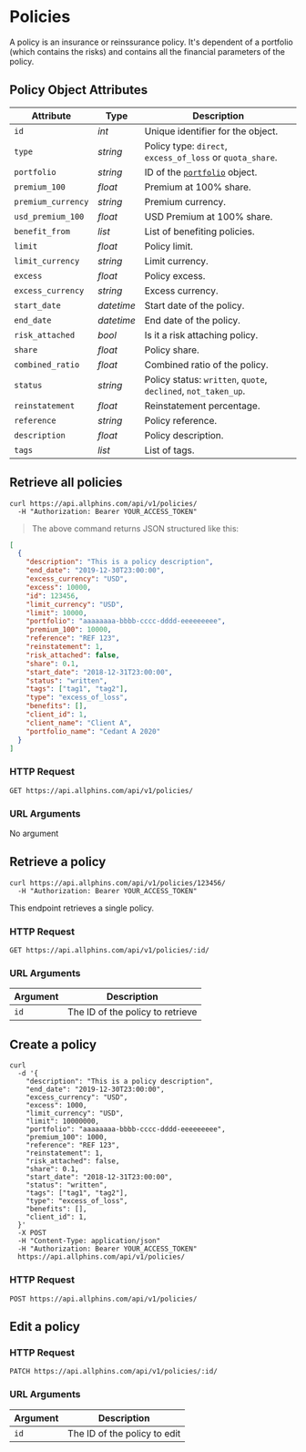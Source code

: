 # Policies

A policy is an insurance or reinssurance policy. It's dependent of a portfolio (which contains the risks) and contains all the financial parameters of the policy.

## Policy Object Attributes

| Attribute         | Type       | Description                                                        |
| ----------------- | ---------- | ------------------------------------------------------------------ |
| `id`              | _int_      | Unique identifier for the object.                                  |
| `type`            | _string_   | Policy type: `direct`, `excess_of_loss` or `quota_share`.          |
| `portfolio`       | _string_   | ID of the [`portfolio`](#portfolios) object.                       |
| `premium_100`     | _float_    | Premium at 100% share.                                             |
| `premium_currency`| _string_   | Premium currency.                                                  |
| `usd_premium_100` | _float_    | USD Premium at 100% share.                                         |
| `benefit_from`    | _list_     | List of benefiting policies.                                       |
| `limit`           | _float_    | Policy limit.                                                      |
| `limit_currency`  | _string_   | Limit currency.                                                    |
| `excess`          | _float_    | Policy excess.                                                     |
| `excess_currency` | _string_   | Excess currency.                                                   |
| `start_date`      | _datetime_ | Start date of the policy.                                          |
| `end_date`        | _datetime_ | End date of the policy.                                            |
| `risk_attached`   | _bool_     | Is it a risk attaching policy.                                     |
| `share`           | _float_    | Policy share.                                                      |
| `combined_ratio`  | _float_    | Combined ratio of the policy.                                      |
| `status`          | _string_   | Policy status: `written`, `quote`, `declined`, `not_taken_up`.     |
| `reinstatement`   | _float_    | Reinstatement percentage.                                          |
| `reference`       | _string_   | Policy reference.                                                  |
| `description`     | _float_    | Policy description.                                                |
| `tags`            | _list_     | List of tags.                                                      |

## Retrieve all policies

```shell
curl https://api.allphins.com/api/v1/policies/
  -H "Authorization: Bearer YOUR_ACCESS_TOKEN"
```

> The above command returns JSON structured like this:

```json
[
  {
    "description": "This is a policy description",
    "end_date": "2019-12-30T23:00:00",
    "excess_currency": "USD",
    "excess": 10000,
    "id": 123456,
    "limit_currency": "USD",
    "limit": 10000,
    "portfolio": "aaaaaaaa-bbbb-cccc-dddd-eeeeeeeee",
    "premium_100": 10000,
    "reference": "REF 123",
    "reinstatement": 1,
    "risk_attached": false,
    "share": 0.1,
    "start_date": "2018-12-31T23:00:00",
    "status": "written",
    "tags": ["tag1", "tag2"],
    "type": "excess_of_loss",
    "benefits": [],
    "client_id": 1,
    "client_name": "Client A",
    "portfolio_name": "Cedant A 2020"
  }
]
```

### HTTP Request

`GET https://api.allphins.com/api/v1/policies/`

### URL Arguments

No argument

## Retrieve a policy

```shell
curl https://api.allphins.com/api/v1/policies/123456/
  -H "Authorization: Bearer YOUR_ACCESS_TOKEN"
```

This endpoint retrieves a single policy.

### HTTP Request

`GET https://api.allphins.com/api/v1/policies/:id/`

### URL Arguments

| Argument | Description                      |
| -------- | -------------------------------- |
| `id`     | The ID of the policy to retrieve |

## Create a policy

```shell
curl
  -d '{
    "description": "This is a policy description",
    "end_date": "2019-12-30T23:00:00",
    "excess_currency": "USD",
    "excess": 1000,
    "limit_currency": "USD",
    "limit": 10000000,
    "portfolio": "aaaaaaaa-bbbb-cccc-dddd-eeeeeeeee",
    "premium_100": 1000,
    "reference": "REF 123",
    "reinstatement": 1,
    "risk_attached": false,
    "share": 0.1,
    "start_date": "2018-12-31T23:00:00",
    "status": "written",
    "tags": ["tag1", "tag2"],
    "type": "excess_of_loss",
    "benefits": [],
    "client_id": 1,
  }'
  -X POST
  -H "Content-Type: application/json"
  -H "Authorization: Bearer YOUR_ACCESS_TOKEN"
  https://api.allphins.com/api/v1/policies/
```

### HTTP Request

`POST https://api.allphins.com/api/v1/policies/`

## Edit a policy

### HTTP Request

`PATCH https://api.allphins.com/api/v1/policies/:id/`

### URL Arguments

| Argument | Description                  |
| -------- | ---------------------------- |
| `id`     | The ID of the policy to edit |
